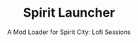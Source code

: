 <h1 style="text-align: center;">Spirit Launcher</h1>
<p style="text-align: center;">A Mod Loader for Spirit City: Lofi Sessions</p>

